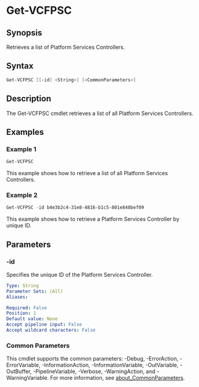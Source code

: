 # Get-VCFPSC

## Synopsis

Retrieves a list of Platform Services Controllers.

## Syntax

```powershell
Get-VCFPSC [[-id] <String>] [<CommonParameters>]
```

## Description

The Get-VCFPSC cmdlet retrieves a list of all Platform Services Controllers.

## Examples

### Example 1

```powershell
Get-VCFPSC
```

This example shows how to retrieve a list of all Platform Services Controllers.

### Example 2

```powershell
Get-VCFPSC -id b4e3b2c4-31e8-4816-b1c5-801e848bef09
```

This example shows how to retrieve a Platform Services Controller by unique ID.

## Parameters

### -id

Specifies the unique ID of the Platform Services Controller.

```yaml
Type: String
Parameter Sets: (All)
Aliases:

Required: False
Position: 1
Default value: None
Accept pipeline input: False
Accept wildcard characters: False
```

### Common Parameters

This cmdlet supports the common parameters: -Debug, -ErrorAction, -ErrorVariable, -InformationAction, -InformationVariable, -OutVariable, -OutBuffer, -PipelineVariable, -Verbose, -WarningAction, and -WarningVariable. For more information, see [about_CommonParameters](http://go.microsoft.com/fwlink/?LinkID=113216).

